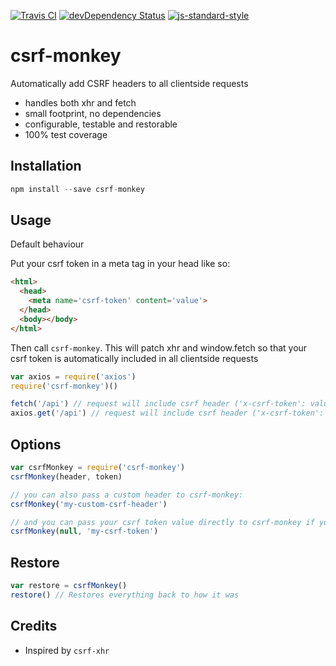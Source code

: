 [![Travis CI](https://travis-ci.org/alanclarke/csrf-monkey.svg?branch=master)](https://travis-ci.org/alanclarke/csrf-monkey)
[![devDependency Status](https://david-dm.org/alanclarke/csrf-monkey/dev-status.svg)](https://david-dm.org/alanclarke/csrf-monkey#info=devDependencies)
[![js-standard-style](https://img.shields.io/badge/code%20style-standard-brightgreen.svg)](http://standardjs.com/)

# csrf-monkey
Automatically add CSRF headers to all clientside requests

- handles both xhr and fetch
- small footprint, no dependencies
- configurable, testable and restorable
- 100% test coverage

## Installation
```js
npm install --save csrf-monkey
```

## Usage

Default behaviour

Put your csrf token in a meta tag in your head like so:

```html
<html>
  <head>
    <meta name='csrf-token' content='value'>
  </head>
  <body></body>
</html>
```

Then call `csrf-monkey`. This will patch xhr and window.fetch so that your csrf token is automatically included in all clientside requests

```js
var axios = require('axios')
require('csrf-monkey')()

fetch('/api') // request will include csrf header ('x-csrf-token': value)
axios.get('/api') // request will include csrf header ('x-csrf-token': value)
```

## Options
```js
var csrfMonkey = require('csrf-monkey')
csrfMonkey(header, token)

// you can also pass a custom header to csrf-monkey:
csrfMonkey('my-custom-csrf-header')

// and you can pass your csrf token value directly to csrf-monkey if you don't want to include it as a meta tag:
csrfMonkey(null, 'my-csrf-token')

```

## Restore

```js
var restore = csrfMonkey()
restore() // Restores everything back to how it was
```


## Credits
- Inspired by `csrf-xhr`
